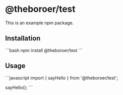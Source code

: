 # @theboroer/test

This is an example npm package.

## Installation

\`\`\`bash
npm install @theboroer/test
\`\`\`

## Usage

\`\`\`javascript
import { sayHello } from '@theboroer/test';

sayHello();
\`\`\`
